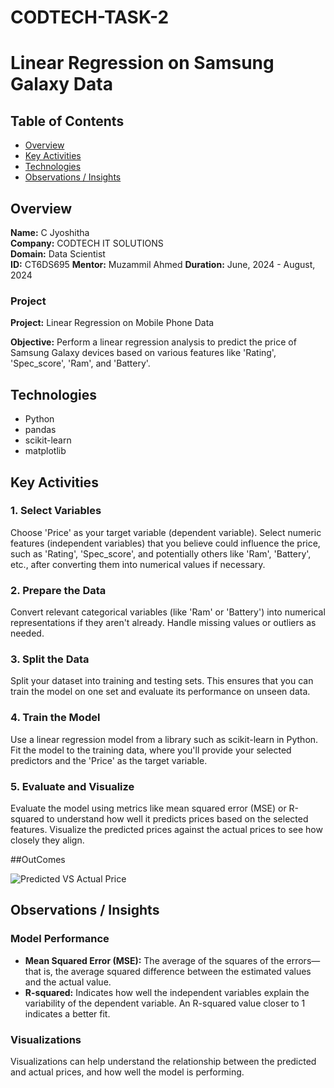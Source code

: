 # CODTECH-TASK-2

# Linear Regression on Samsung Galaxy Data

## Table of Contents

- [Overview](#overview)
- [Key Activities](#key-activities)
- [Technologies](#technologies)
- [Observations / Insights](#observations--insights)

## Overview

**Name:** C Jyoshitha  
**Company:** CODTECH IT SOLUTIONS  
**Domain:** Data Scientist  
**ID:** CT6DS695
**Mentor:** Muzammil Ahmed
**Duration:** June, 2024 - August, 2024

### Project

**Project:** Linear Regression on Mobile Phone Data

**Objective:** 
Perform a linear regression analysis to predict the price of Samsung Galaxy devices based on various features like 'Rating', 'Spec_score', 'Ram', and 'Battery'.

## Technologies

- Python
- pandas
- scikit-learn
- matplotlib
  
## Key Activities

### 1. Select Variables

Choose 'Price' as your target variable (dependent variable).
Select numeric features (independent variables) that you believe could influence the price, such as 'Rating', 'Spec_score', and potentially others like 'Ram', 'Battery', etc., after converting them into numerical values if necessary.

### 2. Prepare the Data

Convert relevant categorical variables (like 'Ram' or 'Battery') into numerical representations if they aren't already.
Handle missing values or outliers as needed.

### 3. Split the Data

Split your dataset into training and testing sets. This ensures that you can train the model on one set and evaluate its performance on unseen data.

### 4. Train the Model

Use a linear regression model from a library such as scikit-learn in Python.
Fit the model to the training data, where you'll provide your selected predictors and the 'Price' as the target variable.

### 5. Evaluate and Visualize

Evaluate the model using metrics like mean squared error (MSE) or R-squared to understand how well it predicts prices based on the selected features.
Visualize the predicted prices against the actual prices to see how closely they align.

##OutComes

![Predicted VS Actual Price](https://github.com/user-attachments/assets/b43d385c-8aea-4825-8592-acb9ce2197ef)

## Observations / Insights

### Model Performance

- **Mean Squared Error (MSE):** The average of the squares of the errors—that is, the average squared difference between the estimated values and the actual value.
- **R-squared:** Indicates how well the independent variables explain the variability of the dependent variable. An R-squared value closer to 1 indicates a better fit.

### Visualizations

Visualizations can help understand the relationship between the predicted and actual prices, and how well the model is performing.
